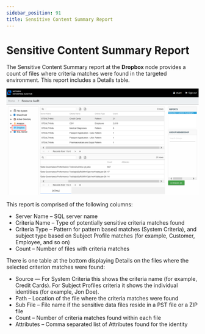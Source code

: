 ```yaml
---
sidebar_position: 91
title: Sensitive Content Summary Report
---
```


# Sensitive Content Summary Report

The Sensitive Content Summary report at the **Dropbox** node provides a count of files where criteria matches were found in the targeted environment. This report includes a Details table.

![Sensitive Content Summary report](../../../../../../../static/Content/Resources/Images/Access/InformationCenter/ResourceAudit/Dropbox/SensitiveContentSummary.png "Sensitive Content Summary report")

This report is comprised of the following columns:

* Server Name – SQL server name
* Criteria Name – Type of potentially sensitive criteria matches found
* Criteria Type – Pattern for pattern based matches (System Criteria), and subject type based on Subject Profile matches (for example, Customer, Employee, and so on)
* Count – Number of files with criteria matches

There is one table at the bottom displaying Details on the files where the selected criterion matches were found:

* Source — For System Criteria this shows the criteria name (for example, Credit Cards). For Subject Profiles criteria it shows the individual identities (for example, Jon Doe).
* Path – Location of the file where the criteria matches were found
* Sub File – File name if the sensitive data files reside in a PST file or a ZIP file
* Count – Number of criteria matches found within each file
* Attributes – Comma separated list of Attributes found for the identity